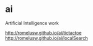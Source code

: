 # ai
Artificial Intelligence work

http://romelusw.github.io/ai/tictactoe
http://romelusw.github.io/ai/localSearch
